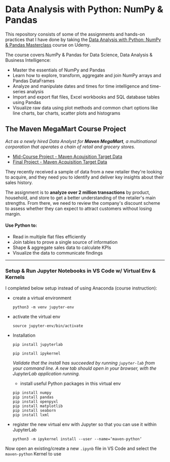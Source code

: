 # Data Analysis with Python: NumPy & Pandas

This repository consists of some of the assignments and hands-on practices that I have done by taking the [Data Analysis with Python: NumPy & Pandas Masterclass](https://www.udemy.com/course/python-pandas/) course on Udemy. 

The course covers NumPy & Pandas for Data Science, Data Analysis & Business Intelligence:
* Master the essentials of NumPy and Pandas
* Learn how to explore, transform, aggregate and join NumPy arrays and Pandas DataFrames
* Analyze and manipulate dates and times for time intelligence and time-series analysis
* Import and export flat files, Excel workbooks and SQL database tables using Pandas
* Visualize raw data using plot methods and common chart options like line charts, bar charts, scatter plots and histograms 

## The Maven MegaMart Course Project

_Act as a newly hired Data Analyst for **Maven MegaMart**, a multinational corporation that operates a chain of retail and grocery stores._

* [Mid-Course Project - Maven Acquisition Target Data](notebooks/section06_midcourse_project.ipynb)
* [Final Project - Maven Acquisition Target Data](notebooks/section10_final_project.ipynb)

They recently received a sample of data from a new retailer they're looking to acquire, and they need you to identify and deliver key insights about their sales history. 

The assignment is to **analyze over 2 million transactions** by product, household, and store to get a better understanding of the retailer's main strengths. From there, we need to review the company's discount scheme to assess whether they can expect to attract customers without losing margin. 

#### Use Python to:
* Read in multiple flat files efficiently
* Join tables to prove a single source of information 
* Shape & aggregate sales data to calculate KPIs
* Visualize the data to communicate findings 

---

### Setup & Run Jupyter Notebooks in VS Code w/ Virtual Env & Kernels

I completed below setup instead of using Anaconda (course instruction):
* create a virtual environment
  ```
  python3 -m venv jupyter-env 
  ```
* activate the virtual env
  ```
  source jupyter-env/bin/activate
  ```
* Installation 

  ```
  pip install jupyterlab
  
  pip install ipykernel
  ```
  _Validate that the install has succeeded by running `jupyter-lab` from your command line. A new tab should open in your browser, with the JupyterLab application running._
  
  * install useful Python packages in this virtual env
  

  ```
  pip install numpy
  pip install pandas
  pip install openpyxl
  pip install matplotlib
  pip install seaborn
  pip install lxml
  ```
  
* register the new virtual env with Jupyter so that you can use it within JupyterLab

  ```
  python3 -m ipykernel install --user --name=‘maven-python‘ 
  ```
  
Now open an existing/create a new `.ipynb` file in VS Code and select the `maven-python` Kernel to use
